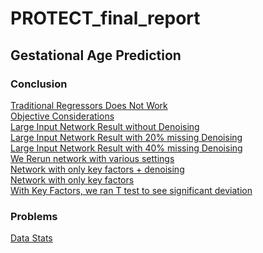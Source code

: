 # PROTECT_final_report

## Gestational Age Prediction


### Conclusion
[Traditional Regressors Does Not Work](https://github.com/endsley/PROTECT_final_report/blob/main/gestational_age/code/conclusion/data_1_basic_regression.ipynb) \
[Objective Considerations](https://github.com/endsley/PROTECT_final_report/blob/main/gestational_age/code/conclusion/Objective_considerations.md) \
[Large Input Network Result without Denoising](https://github.com/endsley/PROTECT_final_report/blob/main/gestational_age/code/conclusion/D3_CE_800_1.ipynb) \
[Large Input Network Result with 20% missing Denoising](https://github.com/endsley/PROTECT_final_report/blob/main/gestational_age/code/conclusion/D3_CE_800_0.8.ipynb) \
[Large Input Network Result with 40% missing Denoising](https://github.com/endsley/PROTECT_final_report/blob/main/gestational_age/code/conclusion/D3_CE_800_0.6.ipynb) \
[We Rerun network with various settings](https://github.com/endsley/PROTECT_final_report/blob/main/gestational_age/code/conclusion/summarize_best_results.ipynb) \
[Network with only key factors + denoising](https://github.com/endsley/PROTECT_final_report/blob/main/gestational_age/code/conclusion/D5_CE_800_0.9_10.ipynb) \
[Network with only key factors](https://github.com/endsley/PROTECT_final_report/blob/main/gestational_age/code/conclusion/D5_interpreted.ipynb) \
[With Key Factors, we ran T test to see significant deviation](https://github.com/endsley/PROTECT_final_report/blob/main/gestational_age/code/conclusion/ttest_on_MEP.ipynb) 
    

### Problems
[Data Stats](https://github.com/endsley/PROTECT_final_report/blob/main/gestational_age/code/ikids_prot/data_stats.ipynb) 




